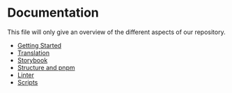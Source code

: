 # Documentation

This file will only give an overview of the different aspects of 
our repository.

- [Getting Started](gettingStarted.md)
- [Translation](./translation.md)
- [Storybook](storybook.md)
- [Structure and pnpm](structure.md)
- [Linter](linter.md)
- [Scripts](scripts.md)
